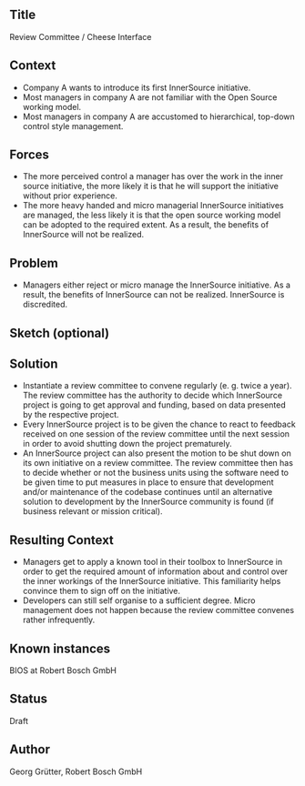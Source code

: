 ## Title

Review Committee / Cheese Interface

## Context

- Company A wants to introduce its first InnerSource initiative.
- Most managers in company A are not familiar with the Open Source working model.
- Most managers in company A are accustomed to hierarchical, top-down control style management.

## Forces

- The more perceived control a manager has over the work in the inner source initiative, the more likely it is that he will support the initiative without prior experience.
- The more heavy handed and micro managerial InnerSource initiatives are managed, the less likely it is that the open source working model can be adopted to the required extent. As a result, the benefits of InnerSource will not be realized.

## Problem

- Managers either reject or micro manage the InnerSource initiative. As a result, the benefits of InnerSource can not be realized. InnerSource is discredited.

## Sketch (optional)

## Solution

- Instantiate a review committee to convene regularly (e. g. twice a year). The review committee has the authority to decide which InnerSource project is going to get approval and funding, based on data presented by the respective project.
- Every InnerSource project is to be given the chance to react to feedback received on one session of the review committee until the next session in order to avoid shutting down the project prematurely. 
- An InnerSource project can also present the motion to be shut down on its own initiative on a review committee. The review committee then has to decide whether or not the business units using the software need to be given time to put measures in place to ensure that development and/or maintenance of the codebase continues until an alternative solution to development by the InnerSource community is found (if business relevant or mission critical).

## Resulting Context

- Managers get to apply a known tool in their toolbox to InnerSource in order to get the required amount of information about and control over the inner workings of the InnerSource initiative. This familiarity helps convince them to sign off on the initiative.
- Developers can still self organise to a sufficient degree. Micro management does not happen because the review committee convenes rather infrequently.

## Known instances

BIOS at Robert Bosch GmbH

## Status
Draft

## Author
Georg Grütter, Robert Bosch GmbH